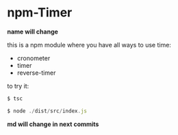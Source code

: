 # npm-Timer
**name will change**

this is a npm module where you have all ways to use time:

- cronometer
- timer
- reverse-timer

to try it:
```js
$ tsc
```
```js
$ node ./dist/src/index.js
```

**md will change in next commits**
